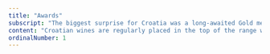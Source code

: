 ```yaml
---
title: "Awards"
subscript: "The biggest surprise for Croatia was a long-awaited Gold medal for Plavac Mali. Also, the only Gold that went outside the grape shaped, Istrian peninsula."
content: "Croatian wines are regularly placed in the top of the range when it comes to quality. More than 270 of the world’s top wine experts gathered in London in 2018 judging Decanter World Wine awards. Croatian wine makers were crowned with 10 gold medals and over 100 silver and bronze medals in total."
ordinalNumber: 1
---
```

